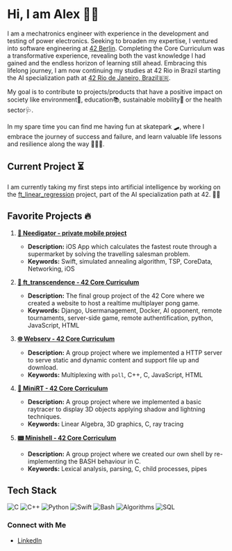 # Hi, I am Alex 🙋🏻

I am a mechatronics engineer with experience in the development and testing of power electronics. Seeking to broaden my expertise, I ventured into software engineering at [42 Berlin](https://42berlin.de). Completing the Core Curriculum was a transformative experience, revealing both the vast knowledge I had gained and the endless horizon of learning still ahead. Embracing this lifelong journey, I am now continuing my studies at 42 Rio in Brazil starting the AI specialization path at [42 Rio de Janeiro, Brazil🇧🇷](https://42.rio).

My goal is to contribute to projects/products that have a positive impact on society like environment🌱, education📚, sustainable mobility🚄 or the health sector🩺.

In my spare time you can find me having fun at skatepark 🛹, where I embrace the journey of success and failure, and learn valuable life lessons and resilience along the way 💆🏻‍♂️.

## Current Project ⏳
I am currently taking my first steps into artificial intelligence by working on the [ft_linear_regression](https://github.com/alexehrlich/42Rio-AI-ft_linear_regression) project, part of the AI specialization path at 42. 🤖🧠

## Favorite Projects 🔥

1. **[📲 Needigator - private mobile project](https://github.com/alexehrlich/Needigator)**
   - **Description:** iOS App which calculates the fastest route through a supermarket by solving the travelling salesman problem.
   - **Keywords:** Swift, simulated annealing algorithm, TSP, CoreData, Networking, iOS

2. **[🚀 ft_transcendence - 42 Core Curriculum](https://github.com/Linuswidmer/42_transcendence)**
   - **Description:** The final group project of the 42 Core where we created a website to host a realtime multiplayer pong game.
   - **Keywords:** Django, Usermanagement, Docker, AI opponent, remote tournaments, server-side game, remote authentification, python, JavaScript, HTML

3. **[🌐 Webserv - 42 Core Curriculum](https://github.com/mdarbois/42_webserv)**
   - **Description:** A group project where we implemented a HTTP server to serve static and dynamic content and support file up and download.
   - **Keywords:** Multiplexing with `poll`, C++, C, JavaScript, HTML

4. **[🧊 MiniRT - 42 Core Corriculum](https://github.com/dubmix/42-miniRT)**
   - **Description:** A group project where we implemented a basic raytracer to display 3D objects applying shadow and lightning techniques.
   - **Keywords:** Linear Algebra, 3D graphics, C, ray tracing

5. **[📟 Minishell - 42 Core Corriculum](https://github.com/leonyannick/minishell)**
   - **Description:** A group project where we created our own shell by re-implementing the BASH behaviour in C.
   - **Keywords:** Lexical analysis, parsing, C, child processes, pipes

## Tech Stack
![C](https://img.shields.io/badge/C-A8B9CC?style=for-the-badge&logo=c&logoColor=white)
![C++](https://img.shields.io/badge/C++-00599C?style=for-the-badge&logo=cplusplus&logoColor=white)
![Python](https://img.shields.io/badge/Python-3776AB?style=for-the-badge&logo=python&logoColor=white)
![Swift](https://img.shields.io/badge/Swift-FA7343?style=for-the-badge&logo=swift&logoColor=white)
![Bash](https://img.shields.io/badge/Bash-4EAA25?style=for-the-badge&logo=gnu-bash&logoColor=white)
![Algorithms](https://img.shields.io/badge/Algorithms-4B8BBE?style=for-the-badge&logo=algorithms&logoColor=white)
![SQL](https://img.shields.io/badge/SQL-4479A1?style=for-the-badge&logo=postgresql&logoColor=white)

### Connect with Me
- [LinkedIn](https://www.linkedin.com/in/alexander-ehrlich-a276b8200/)

